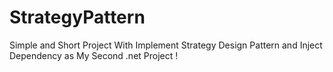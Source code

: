 # StrategyPattern
Simple and Short Project With Implement Strategy Design Pattern and Inject Dependency
as My Second .net Project !
